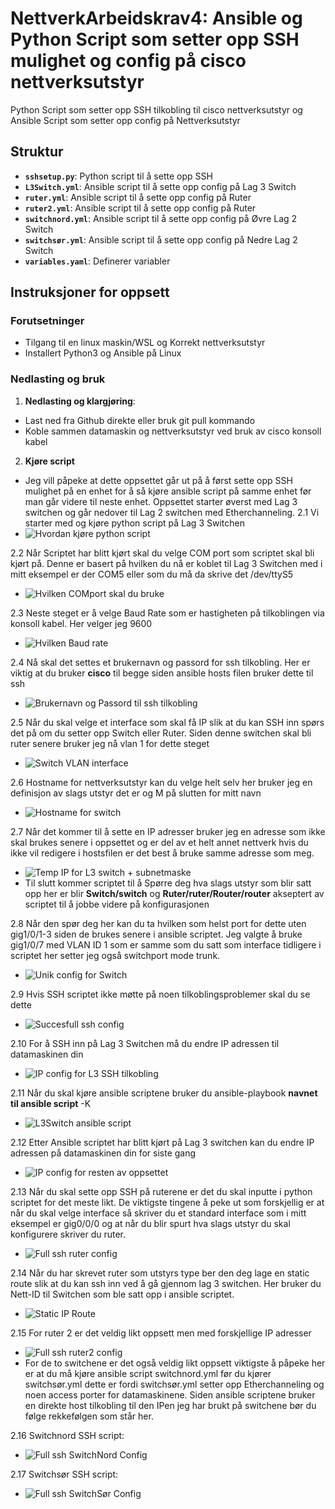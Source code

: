 # NettverkArbeidskrav4: Ansible og Python Script som setter opp SSH mulighet og config på cisco nettverksutstyr

Python Script som setter opp SSH tilkobling til cisco nettverksutstyr og Ansible Script som setter opp config på Nettverksutstyr

## Struktur

- **`sshsetup.py`**: Python script til å sette opp SSH
- **`L3Switch.yml`**: Ansible script til å sette opp config på Lag 3 Switch
- **`ruter.yml`**:  Ansible script til å sette opp config på Ruter
- **`ruter2.yml`**:  Ansible script til å sette opp config på Ruter
- **`switchnord.yml`**:  Ansible script til å sette opp config på Øvre Lag 2 Switch
- **`switchsør.yml`**:  Ansible script til å sette opp config på Nedre Lag 2 Switch
- **`variables.yaml`**: Definerer variabler

## Instruksjoner for oppsett

### Forutsetninger
- Tilgang til en linux maskin/WSL og Korrekt nettverksutstyr
- Installert Python3 og Ansible på Linux

### Nedlasting og bruk

1. **Nedlasting og klargjøring**:
- Last ned fra Github direkte eller bruk git pull kommando
- Koble sammen datamaskin og nettverksutstyr ved bruk av cisco konsoll kabel
2. **Kjøre script**
- Jeg vill påpeke at dette oppsettet går ut på å først sette opp SSH mulighet på en enhet for å så kjøre ansible script på samme enhet før man går videre til neste enhet. Oppsettet starter øverst med Lag 3 switchen og går nedover til Lag 2 switchen med Etherchanneling.
2.1 Vi starter med og kjøre python script på Lag 3 Switchen
- ![Hvordan kjøre python script](https://github.com/user-attachments/assets/35e13b88-8b49-47c1-a5d5-8b79ed255e09)

2.2 Når Scriptet har blitt kjørt skal du velge COM port som scriptet skal bli kjørt på. Denne er basert på hvilken du nå er koblet til Lag 3 Switchen med i mitt eksempel er der COM5 eller som du må da skrive det /dev/ttyS5
- ![Hvilken COMport skal du bruke](https://github.com/user-attachments/assets/1a4e6d57-85a8-48e0-a2e4-dec1bafd4129)
  
2.3 Neste steget er å velge Baud Rate som er hastigheten på tilkoblingen via konsoll kabel. Her velger jeg 9600
- ![Hvilken Baud rate](https://github.com/user-attachments/assets/e61979a1-0cb9-4072-96d5-69727475d087)

2.4 Nå skal det settes et brukernavn og passord for ssh tilkobling. Her er viktig at du bruker **cisco** til begge siden ansible hosts filen bruker dette til ssh
- ![Brukernavn og Passord til ssh tilkobling](https://github.com/user-attachments/assets/97dd6f1b-c29e-4d4a-a334-865dd9bca79d)

2.5 Når du skal velge et interface som skal få IP slik at du kan SSH inn spørs det på om du setter opp Switch eller Ruter. Siden denne switchen skal bli ruter senere bruker jeg nå vlan 1 for dette steget
- ![Switch VLAN interface](https://github.com/user-attachments/assets/5c020107-2455-41f0-bdf3-570fe9c93db3)

2.6 Hostname for nettverksutstyr kan du velge helt selv her bruker jeg en definisjon av slags utstyr det er og M på slutten for mitt navn 
- ![Hostname for switch](https://github.com/user-attachments/assets/d22f153c-7e22-47f6-86fe-652f7028c270)

2.7 Når det kommer til å sette en IP adresser bruker jeg en adresse som ikke skal brukes senere i oppsettet og er del av et helt annet nettverk hvis du ikke vil redigere i hostsfilen er det best å bruke samme adresse som meg.
- ![Temp IP for L3 switch + subnetmaske](https://github.com/user-attachments/assets/883d724e-b202-46db-aaa0-4633614601d2)
- Til slutt kommer scriptet til å Spørre deg hva slags utstyr som blir satt opp her er blir **Switch/switch** og **Ruter/ruter/Router/router** akseptert av scriptet til å jobbe videre på konfigurasjonen

2.8 Når den spør deg her kan du ta hvilken som helst port for dette uten gig1/0/1-3 siden de brukes senere i ansible scriptet. Jeg valgte å bruke gig1/0/7 med VLAN ID 1 som er samme som du satt som interface tidligere i scriptet her setter jeg også switchport mode trunk.
- ![Unik config for Switch](https://github.com/user-attachments/assets/5594a26d-b263-425b-8827-8f1a2a5a7ab0)

2.9 Hvis SSH scriptet ikke møtte på noen tilkoblingsproblemer skal du se dette
- ![Succesfull ssh config](https://github.com/user-attachments/assets/7358f941-ff71-46e7-9f34-2a6d4e9a1680)

2.10 For å SSH inn på Lag 3 Switchen må du endre IP adressen til datamaskinen din
- ![IP config for L3 SSH tilkobling](https://github.com/user-attachments/assets/707f5048-b0a8-4c80-9e0f-22daab236f08)

2.11 Når du skal kjøre ansible scriptene bruker du ansible-playbook **navnet til ansible script** -K
- ![L3Switch ansible script](https://github.com/user-attachments/assets/47564226-e38e-4299-90b4-a7154fbd5f21)

2.12 Etter Ansible scriptet har blitt kjørt på Lag 3 switchen kan du endre IP adressen på datamaskinen din for siste gang
- ![IP config for resten av oppsettet](https://github.com/user-attachments/assets/f7cde40c-2224-404e-9858-574825fd666b)

2.13 Når du skal sette opp SSH på ruterene er det du skal inputte i python scriptet for det meste likt. De viktigste tingene å peke ut som forskjellig er at når du skal velge interface så skriver du et standard interface som i mitt eksempel er gig0/0/0 og at når du blir spurt hva slags utstyr du skal konfigurere skriver du ruter.
- ![Full ssh ruter config](https://github.com/user-attachments/assets/4a2dff2d-dc3c-4389-b041-585887522a7a)

2.14 Når du har skrevet ruter som utstyrs type ber den deg lage en static route slik at du kan ssh inn ved å gå gjennom lag 3 switchen. Her bruker du Nett-ID til Switchen som ble satt opp i ansible scriptet.
- ![Static IP Route](https://github.com/user-attachments/assets/158a2c63-2f0e-4920-bcea-79720a531ab9)

2.15 For ruter 2 er det veldig likt oppsett men med forskjellige IP adresser
- ![Full ssh ruter2 config](https://github.com/user-attachments/assets/ff1b121c-a9ba-4c86-a2b0-bf0fd68641cc)
- For de to switchene er det også veldig likt oppsett viktigste å påpeke her er at du må kjøre ansible script switchnord.yml før du kjører switchsør.yml dette er fordi switchsør.yml setter opp Etherchanneling og noen access porter for datamaskinene. Siden ansible scriptene bruker en direkte host tilkobling til den IPen jeg har brukt på switchene bør du følge rekkefølgen som står her.

2.16 Switchnord SSH script:
- ![Full ssh SwitchNord Config](https://github.com/user-attachments/assets/b38ac1a2-ed15-4f6e-8907-a946359564e4)

2.17 Switchsør SSH script:
- ![Full ssh SwitchSør Config](https://github.com/user-attachments/assets/c459a657-69ea-46d9-a7af-02067c6de290)
